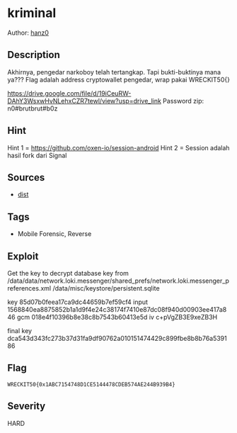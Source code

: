 # kriminal

Author: [hanz0](https://github.com/rayhanhanaputra)

## Description

Akhirnya, pengedar narkoboy telah tertangkap. Tapi bukti-buktinya mana ya???
Flag adalah address cryptowallet pengedar, wrap pakai WRECKIT50{}

https://drive.google.com/file/d/19iCeuRW-DAhY3WsxwHvNLehxCZR7tewl/view?usp=drive_link
Password zip: n0#brutbrut#b0z

## Hint

Hint 1 = https://github.com/oxen-io/session-android
Hint 2 = Session adalah hasil fork dari Signal

## Sources

- [dist](./dist)

## Tags

- Mobile Forensic, Reverse

## Exploit

Get the key to decrypt database key from
/data/data/network.loki.messenger/shared_prefs/network.loki.messenger_preferences.xml
/data/misc/keystore/persistent.sqlite

key 85d07b0feea17ca9dc44659b7ef59cf4
input 1568840ea8875852b1a1d9f4e24c38174f7410e87dc08f940d00903ee417a846
gcm 018e4f10396b8e38c8b7543b60413e5d
iv c+pVgZB3E9xeZB3H

final key dca543d343fc273b37d31fa9df90762a010151474429c899fbe8b8b76a539186

## Flag

```
WRECKIT50{0x1ABC7154748D1CE5144478CDEB574AE244B939B4}
```

## Severity

HARD
